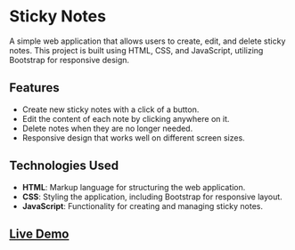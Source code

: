 # Sticky Notes

A simple web application that allows users to create, edit, and delete sticky notes. This project is built using HTML, CSS, and JavaScript, utilizing Bootstrap for responsive design.

## Features

- Create new sticky notes with a click of a button.
- Edit the content of each note by clicking anywhere on it.
- Delete notes when they are no longer needed.
- Responsive design that works well on different screen sizes.

## Technologies Used

- **HTML**: Markup language for structuring the web application.
- **CSS**: Styling the application, including Bootstrap for responsive layout.
- **JavaScript**: Functionality for creating and managing sticky notes.

## [Live Demo](https://lakshmi-321.github.io/sticky-notes/)



